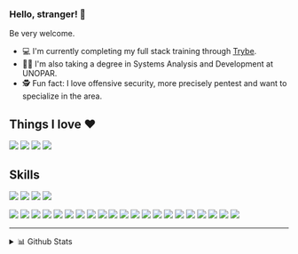### Hello, stranger! 👋

Be very welcome.

- :computer: I'm currently completing my full stack training through [Trybe](https://github.com/tryber).
- :man_student: I'm also taking a degree in Systems Analysis and Development at UNOPAR.
- 🕵️ Fun fact: I love offensive security, more precisely pentest and want to specialize in the area.

## Things I love :heart:

![](https://badges.aleen42.com/src/hacker.svg)
![](https://img.shields.io/badge/editor-vi-black)
![](https://img.shields.io/badge/low-programming-blue)
![](https://img.shields.io/badge/lang-assembly-black)

## Skills

![](https://badges.aleen42.com/src/npm.svg)
![](https://badges.aleen42.com/src/jest_1.svg)
![](https://badges.aleen42.com/src/eslint.svg)
![](https://badges.aleen42.com/src/docker.svg)

![](https://res.cloudinary.com/practicaldev/image/fetch/s--9OaJAiEH--/c_limit%2Cf_auto%2Cfl_progressive%2Cq_auto%2Cw_880/https://img.shields.io/badge/Slack-4A154B%3Fstyle%3Dfor-the-badge%26logo%3Dslack%26logoColor%3Dwhite)
![](https://res.cloudinary.com/practicaldev/image/fetch/s--4pQJI-Km--/c_limit%2Cf_auto%2Cfl_progressive%2Cq_auto%2Cw_880/https://img.shields.io/badge/GitHub-100000%3Fstyle%3Dfor-the-badge%26logo%3Dgithub%26logoColor%3Dwhite)
![](https://res.cloudinary.com/practicaldev/image/fetch/s--zEB5JVr7--/c_limit%2Cf_auto%2Cfl_progressive%2Cq_auto%2Cw_880/https://img.shields.io/badge/Python-3776AB%3Fstyle%3Dfor-the-badge%26logo%3Dpython%26logoColor%3Dwhite)
![](https://res.cloudinary.com/practicaldev/image/fetch/s---tuyDVl_--/c_limit%2Cf_auto%2Cfl_progressive%2Cq_auto%2Cw_880/https://img.shields.io/badge/Node.js-43853D%3Fstyle%3Dfor-the-badge%26logo%3Dnode.js%26logoColor%3Dwhite)
![](https://res.cloudinary.com/practicaldev/image/fetch/s--yXd1I4K0--/c_limit%2Cf_auto%2Cfl_progressive%2Cq_auto%2Cw_880/https://img.shields.io/badge/Javascript-323330%3Fstyle%3Dfor-the-badge%26logo%3Djavascript%26logoColor%3DF7DF1E)
![](https://res.cloudinary.com/practicaldev/image/fetch/s--oicIUVtB--/c_limit%2Cf_auto%2Cfl_progressive%2Cq_auto%2Cw_880/https://img.shields.io/badge/HTML5-E34F26%3Fstyle%3Dfor-the-badge%26logo%3Dhtml5%26logoColor%3Dwhite)
![](https://res.cloudinary.com/practicaldev/image/fetch/s--rGgyOnJR--/c_limit%2Cf_auto%2Cfl_progressive%2Cq_auto%2Cw_880/https://img.shields.io/badge/CSS3-1572B6%3Fstyle%3Dfor-the-badge%26logo%3Dcss3%26logoColor%3Dwhite)
![](https://res.cloudinary.com/practicaldev/image/fetch/s--Dsy2kaod--/c_limit%2Cf_auto%2Cfl_progressive%2Cq_auto%2Cw_880/https://img.shields.io/badge/Saas-CC6699%3Fstyle%3Dfor-the-badge%26logo%3Dsass%26logoColor%3Dwhite)
![](https://res.cloudinary.com/practicaldev/image/fetch/s--MRXwUmKz--/c_limit%2Cf_auto%2Cfl_progressive%2Cq_auto%2Cw_880/https://img.shields.io/badge/Python-14354C%3Fstyle%3Dfor-the-badge%26logo%3Dpython%26logoColor%3Dwhite)
![](https://res.cloudinary.com/practicaldev/image/fetch/s--8aEkPv4L--/c_limit%2Cf_auto%2Cfl_progressive%2Cq_auto%2Cw_880/https://img.shields.io/badge/C-00599C%3Fstyle%3Dfor-the-badge%26logo%3Dc%26logoColor%3Dwhite)
![](https://res.cloudinary.com/practicaldev/image/fetch/s--6Ri8EqF---/c_limit%2Cf_auto%2Cfl_progressive%2Cq_auto%2Cw_880/https://img.shields.io/badge/C%252B%252B-00599C%3Fstyle%3Dfor-the-badge%26logo%3Dc%252B%252B%26logoColor%3Dwhite)
![](https://res.cloudinary.com/practicaldev/image/fetch/s--uIFfSmJj--/c_limit%2Cf_auto%2Cfl_progressive%2Cq_auto%2Cw_880/https://img.shields.io/badge/Elixir-4B275F%3Fstyle%3Dfor-the-badge%26logo%3Delixir%26logoColor%3Dwhite)
![](https://res.cloudinary.com/practicaldev/image/fetch/s--Rl0DwDaF--/c_limit%2Cf_auto%2Cfl_progressive%2Cq_auto%2Cw_880/https://img.shields.io/badge/Express.js-404D59%3Fstyle%3Dfor-the-badge)
![](https://res.cloudinary.com/practicaldev/image/fetch/s--K5_crFQ5--/c_limit%2Cf_auto%2Cfl_progressive%2Cq_auto%2Cw_880/https://img.shields.io/badge/React-20232A%3Fstyle%3Dfor-the-badge%26logo%3Dreact%26logoColor%3D61DAFB)
![](https://res.cloudinary.com/practicaldev/image/fetch/s--alRGNk02--/c_limit%2Cf_auto%2Cfl_progressive%2Cq_auto%2Cw_880/https://img.shields.io/badge/Bootstrap-563D7C%3Fstyle%3Dfor-the-badge%26logo%3Dbootstrap%26logoColor%3Dwhite)
![](https://res.cloudinary.com/practicaldev/image/fetch/s--bzsDTiyO--/c_limit%2Cf_auto%2Cfl_progressive%2Cq_auto%2Cw_880/https://img.shields.io/badge/Redux-593D88%3Fstyle%3Dfor-the-badge%26logo%3Dredux%26logoColor%3Dwhite)
![](https://res.cloudinary.com/practicaldev/image/fetch/s--QKydrfKm--/c_limit%2Cf_auto%2Cfl_progressive%2Cq_auto%2Cw_880/https://img.shields.io/badge/Flask-000000%3Fstyle%3Dfor-the-badge%26logo%3Dflask%26logoColor%3Dwhite)
![](https://res.cloudinary.com/practicaldev/image/fetch/s--OvXzauo0--/c_limit%2Cf_auto%2Cfl_progressive%2Cq_auto%2Cw_880/https://img.shields.io/badge/MySQL-00000F%3Fstyle%3Dfor-the-badge%26logo%3Dmysql%26logoColor%3Dwhite)
![](https://res.cloudinary.com/practicaldev/image/fetch/s--m4KqDleG--/c_limit%2Cf_auto%2Cfl_progressive%2Cq_auto%2Cw_880/https://img.shields.io/badge/MongoDB-4EA94B%3Fstyle%3Dfor-the-badge%26logo%3Dmongodb%26logoColor%3Dwhite)
![](https://res.cloudinary.com/practicaldev/image/fetch/s--7sSBcOK2--/c_limit%2Cf_auto%2Cfl_progressive%2Cq_auto%2Cw_880/https://img.shields.io/badge/SQLite-07405E%3Fstyle%3Dfor-the-badge%26logo%3Dsqlite%26logoColor%3Dwhite)
![](https://res.cloudinary.com/practicaldev/image/fetch/s--yzBXPae8--/c_limit%2Cf_auto%2Cfl_progressive%2Cq_auto%2Cw_880/https://img.shields.io/badge/Heroku-430098%3Fstyle%3Dfor-the-badge%26logo%3Dheroku%26logoColor%3Dwhite)


********
<details>
  <summary>📊 Github Stats</summary>
  <br />
  <p align="center"> <img src="https://github-readme-stats.vercel.app/api?username=jhonatavbrg&show_icons=true&theme=gotham" alt="Joel's Stats" /> 

</details>
